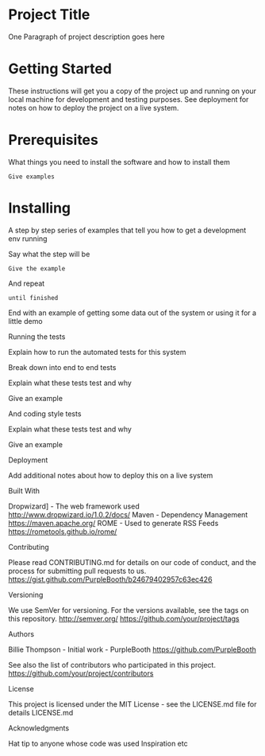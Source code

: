 # Project Title

One Paragraph of project description goes here

# Getting Started

These instructions will get you a copy of the project up and running on your local machine for development and testing purposes. See deployment for notes on how to deploy the project on a live system.

# Prerequisites

What things you need to install the software and how to install them


```
Give examples
```


# Installing

A step by step series of examples that tell you how to get a development env running

Say what the step will be


```
Give the example
```


And repeat


```
until finished
```


End with an example of getting some data out of the system or using it for a little demo

Running the tests

Explain how to run the automated tests for this system

Break down into end to end tests

Explain what these tests test and why


Give an example


And coding style tests

Explain what these tests test and why


Give an example


Deployment

Add additional notes about how to deploy this on a live system

Built With

Dropwizard] - The web framework used   http://www.dropwizard.io/1.0.2/docs/ 
Maven - Dependency Management   https://maven.apache.org/ 
ROME - Used to generate RSS Feeds   https://rometools.github.io/rome/ 

Contributing

Please read CONTRIBUTING.md for details on our code of conduct, and the process for submitting pull requests to us.   https://gist.github.com/PurpleBooth/b24679402957c63ec426  

Versioning

We use SemVer for versioning. For the versions available, see the tags on this repository.    http://semver.org/   https://github.com/your/project/tags 

Authors

Billie Thompson - Initial work - PurpleBooth     https://github.com/PurpleBooth 

See also the list of contributors who participated in this project.  https://github.com/your/project/contributors 

License

This project is licensed under the MIT License - see the LICENSE.md file for details   LICENSE.md 

Acknowledgments

Hat tip to anyone whose code was used
Inspiration
etc

